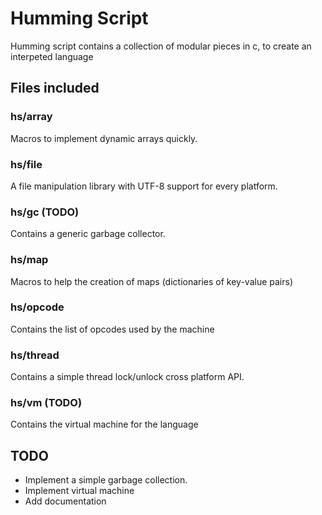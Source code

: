 # Humming Script
Humming script contains a collection of modular pieces in c, to create an interpeted language

## Files included

### hs/array
Macros to implement dynamic arrays quickly.

### hs/file
A file manipulation library with UTF-8 support for every platform.

### hs/gc (TODO)
Contains a generic garbage collector.

### hs/map
Macros to help the creation of maps (dictionaries of key-value pairs)

### hs/opcode
Contains the list of opcodes used by the machine

### hs/thread
Contains a simple thread lock/unlock cross platform API.

### hs/vm (TODO)
Contains the virtual machine for the language

## TODO

  * Implement a simple garbage collection.
  * Implement virtual machine
  * Add documentation
